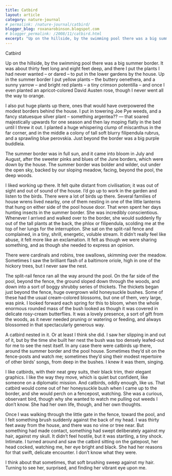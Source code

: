 ```yaml
---
title: Catbird
layout: article
category: nature-journal
# permalink: /nature-journal/catbird/
blogger_blog: roxanarobinson.blogspot.com
# blogger_permalink: /2008/11/catbird.html
excerpt: "Up on the hillside, by the swimming pool there was a big summer border. It was about thirty feet long and eight feet deep, and there I put the plants I had never wanted – or dared – to put in the lower gardens by the house."
---
```

Catbird

Up on the hillside, by the swimming pool there was a big summer border. It was about thirty feet long and eight feet deep, and there I put the plants I had never wanted – or dared – to put in the lower gardens by the house. Up in the summer border I put yellow plants – the buttery oenethera, and a sunny yarrow &#8211; and bright red plants – a tiny crimson potentilla – and once I even planted an apricot-colored David Austen rose, though I never went all the way to orange. 

I also put huge plants up there, ones that would have overpowered the modest borders behind the house. I put in towering Joe Pye weeds, and a fancy statuesque silver plant &#8211; something argentea?? &#8212; that soared majestically upwards for one season and then lay moping flatly in the bed until I threw it out. I planted a huge whispering clump of miscanthus in the far corner, and in the middle a colony of tall soft blurry filipendula rubrus, and a sprawling blue perovskia. Just beyond the border was a big purple buddleia. 

The summer border was in full sun, and it came into bloom in July and August, after the sweeter pinks and blues of the June borders, which were down by the house. The summer border was bolder and wilder, out under the open sky, backed by our sloping meadow, facing, beyond the pool, the deep woods.

I liked working up there. It felt quite distant from civilisation; it was out of sight and out of sound of the house. I&#8217;d go up to work in the garden and listen to the birds. There were a lot of birds up there. Several families of house wrens lived nearby, one of them nesting in one of the little lanterns that hung on either side of the pool house door. That wren spent her days hunting insects in the summer border. She was incredibly conscientious. Whenever I arrived and walked over to the border, she would suddenly fly out of the tall plants at the back, the phlox or filipendula, scolding me at the top of her lungs for the interruption. She sat on the split-rail fence and complained, in a tiny, shrill, energetic, voluble stream. It didn’t really feel like abuse, it felt more like an exclamation. It felt as though we were sharing something, and as though she needed to express an opinion. 

There were cardinals and robins, tree swallows, skimming over the meadow. Sometimes I saw the brilliant flash of a baltimore oriole, high in one of the hickory trees, but I never saw the nest. 

The split-rail fence ran all the way around the pool. On the far side of the pool, beyond the fence, the ground sloped down through the woods, and down into a sort of boggy shrubby series of thickets. The thickets began just beyond the fence, huge overgrown wild honeysuckle bushes. Some of these had the usual cream-colored blossoms, but one of them, very large, was pink. I looked forward each spring for this to bloom, when the whole enormous rounded mass of the bush looked as though it was covered in delicate rosy-cream butterflies. It was a lovely presence, a sort of gift from the woods, as it never needed pruning or watering or feeding, and always blossomed in that spectacularly generous way.

A catbird nested in it. Or at least I think she did. I saw her slipping in and out of it, but by the time she built her nest the bush was too densely leafed-out for me to see the nest itself. In any case there were catbirds up there, around the summer border and the pool house. Sometimes they’d sit on the fence-posts and watch me; sometimes they’d sing their modest repertoire of other birds’ songs, from deep in the bushes. I knew it was them, singing. 

I like catbirds, with their neat grey suits, their black trim, their elegant graphics. I like the way they move, which is quiet but confident, like someone on a diplomatic mission. And catbirds, oddly enough, like us. That catbird would come out of her honeysuckle bush when I came up to the border, and she would perch on a fencepost, watching. She was a curious, observant bird, though why she wanted to watch me pulling out weeds I don’t know. She had her own life, though, and her own thoughts.

Once I was walking through the little gate in the fence, toward the pool, and I felt something brush suddenly against the back of my head. I was thirty feet away from the house, and there was no vine or tree near. But something had made contact, something had swept deliberately against my hair, against my skull. It didn’t feel hostile, but it was startling, a tiny shock. Intimate. I turned around and saw the catbird sitting on the gatepost, her head cocked, watching me, her eye bright and black. She had her reasons for that swift, delicate encounter. I don’t know what they were. 

I think about that sometimes, that soft brushing sweep against my hair. Turning to see her, surprised, and finding her vibrant eye upon me. 

<!-- November 6, 2008 -->